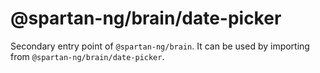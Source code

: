# @spartan-ng/brain/date-picker

Secondary entry point of `@spartan-ng/brain`. It can be used by importing from `@spartan-ng/brain/date-picker`.

